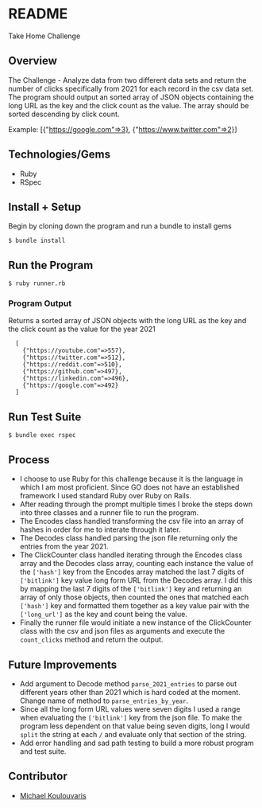 # README
Take Home Challenge

## Overview
The Challenge - Analyze data from two different data sets and return the number of clicks specifically from 2021 for each record in the csv data set. The program should output an sorted array of JSON objects containing the long URL as the key and the click count as the value. The array should be sorted descending by click count.

Example: [{"https://google.com"=>3}, {"https://www.twitter.com"=>2}]

## Technologies/Gems
  - Ruby
  - RSpec

## Install + Setup

Begin by cloning down the program and run a bundle to install gems

`$ bundle install`

## Run the Program

`$ ruby runner.rb`

### Program Output

Returns a sorted array of JSON objects with the long URL as the key and the click count as the value for the year 2021
```
  [
    {"https://youtube.com"=>557},
    {"https://twitter.com"=>512},
    {"https://reddit.com"=>510},
    {"https://github.com"=>497},
    {"https://linkedin.com"=>496},
    {"https://google.com"=>492}
  ]
 ```
## Run Test Suite

`$ bundle exec rspec`

## Process
- I choose to use Ruby for this challenge because it is the language in which I am most proficient. Since GO does not have an established framework I used standard Ruby over Ruby on Rails. 
- After reading through the prompt multiple times I broke the steps down into three classes and a runner file to run the program.
- The Encodes class handled transforming the csv file into an array of hashes in order for me to interate through it later.
- The Decodes class handled parsing the json file returning only the entries from the year 2021.
- The ClickCounter class handled iterating through the Encodes class array and the Decodes class array, counting each instance the value of the `['hash']` key from the Encodes array matched the last 7 digits of `['bitlink']` key value long form URL from the Decodes array. I did this by mapping the last 7 digits of the `['bitlink']` key and returning an array of only those objects, then counted the ones that matched each `['hash']` key and formatted them together as a key value pair with the `['long_url']` as the key and count being the value. 
- Finally the runner file would initiate a new instance of the ClickCounter class with the csv and json files as arguments and execute the `count_clicks` method and return the output. 

## Future Improvements 
- Add argument to Decode method `parse_2021_entries` to parse out different years other than 2021 which is hard coded at the moment.  Change name of method to `parse_entries_by_year`. 
- Since all the long form URL values were seven digits I used a range when evaluating the `['bitlink']` key from the json file. To make the program less dependent on that value being seven digits, long I would `split` the string at each ` / ` and evaluate only that section of the string. 
- Add error handling and sad path testing to build a more robust program and test suite.


## Contributor
  - [Michael Koulouvaris](https://github.com/mikekoul)
